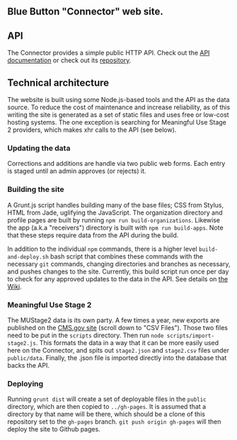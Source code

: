 Blue Button "Connector" web site.
---

## API
The Connector provides a simple public HTTP API. Check out the [API documentation](http://api.bluebuttonconnector.healthit.gov) or check out its [repository](https://github.com/blue-button/connector-API).


## Technical architecture
The website is built using some Node.js-based tools and the API as the data source. To reduce the cost of maintenance and increase reliability, as of this writing the site is generated as a set of static files and uses free or low-cost hosting systems. The one exception is searching for Meaningful Use Stage 2 providers, which makes xhr calls to the API (see below).

### Updating the data
Corrections and additions are handle via two public web forms. Each entry is staged until an admin approves (or rejects) it.

### Building the site
A Grunt.js script handles building many of the base files; CSS from Stylus, HTML from Jade, uglifying the JavaScript. The organization directory and profile pages are built by running `npm run build-organizations`. Likewise the app (a.k.a "receivers") directory is built with `npm run build-apps`. Note that these steps require data from the API during the build.

In addition to the individual `npm` commands, there is a higher level `build-and-deploy.sh` bash script that combines these commands with the necessary `git` commands, changing directories and branches as necessary, and pushes changes to the site. Currently, this build script run once per day to check for any approved updates to the data in the API. See details on [the Wiki](https://github.com/blue-button/connector/wiki/Automated-builds).

### Meaningful Use Stage 2
The MUStage2 data is its own party. A few times a year, new exports are published on the [CMS.gov site](http://www.cms.gov/Regulations-and-Guidance/Legislation/EHRIncentivePrograms/DataAndReports.html) (scroll down to "CSV Files"). Those two files need to be put in the `scripts` directory. Then run `node scripts/import-stage2.js`. This formats the data in a way that it can be more easily used here on the Connector, and spits out `stage2.json` and `stage2.csv` files under `public/data`. Finally, the .json file is imported directly into the database that backs the API.

### Deploying
Running `grunt dist` will create a set of deployable files in the `public` directory, which are then copied to `../gh-pages`. It is assumed that a directory by that name will be there, which should be a clone of this repository set to the `gh-pages` branch. `git push origin gh-pages` will then deploy the site to Github pages.
